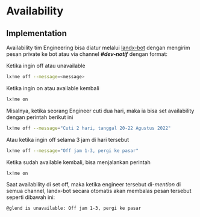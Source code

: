 # Availability

## Implementation

Availability tim Engineering bisa diatur melalui [landx-bot](/workflows/discord-bot.md) dengan mengirim pesan private ke bot atau via channel ***#dev-notif*** dengan format:

Ketika ingin off atau unavailable

```bash
lx!me off --message=<message>
```

Ketika ingin on atau available kembali

```bash
lx!me on
```

Misalnya, ketika seorang Engineer cuti dua hari, maka ia bisa set availability dengan perintah berikut ini

```bash
lx!me off --message="Cuti 2 hari, tanggal 20-22 Agustus 2022"
```

Atau ketika ingin off selama 3 jam di hari tersebut

```bash
lx!me off --message="Off jam 1-3, pergi ke pasar"
```

Ketika sudah available kembali, bisa menjalankan perintah

```bash
lx!me on
```

Saat availability di set off, maka ketika engineer tersebut di-*mention* di semua channel, landx-bot secara otomatis akan membalas pesan tersebut seperti dibawah ini:

```
@glend is unavailable: Off jam 1-3, pergi ke pasar
```
